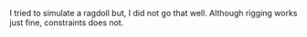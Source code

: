 I tried to simulate a ragdoll but, I did not go that well. Although rigging works just fine, constraints does not.